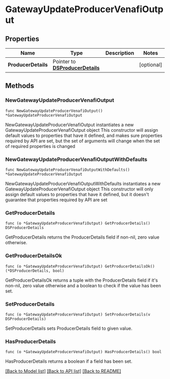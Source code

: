 # GatewayUpdateProducerVenafiOutput

## Properties

Name | Type | Description | Notes
------------ | ------------- | ------------- | -------------
**ProducerDetails** | Pointer to [**DSProducerDetails**](DSProducerDetails.md) |  | [optional] 

## Methods

### NewGatewayUpdateProducerVenafiOutput

`func NewGatewayUpdateProducerVenafiOutput() *GatewayUpdateProducerVenafiOutput`

NewGatewayUpdateProducerVenafiOutput instantiates a new GatewayUpdateProducerVenafiOutput object
This constructor will assign default values to properties that have it defined,
and makes sure properties required by API are set, but the set of arguments
will change when the set of required properties is changed

### NewGatewayUpdateProducerVenafiOutputWithDefaults

`func NewGatewayUpdateProducerVenafiOutputWithDefaults() *GatewayUpdateProducerVenafiOutput`

NewGatewayUpdateProducerVenafiOutputWithDefaults instantiates a new GatewayUpdateProducerVenafiOutput object
This constructor will only assign default values to properties that have it defined,
but it doesn't guarantee that properties required by API are set

### GetProducerDetails

`func (o *GatewayUpdateProducerVenafiOutput) GetProducerDetails() DSProducerDetails`

GetProducerDetails returns the ProducerDetails field if non-nil, zero value otherwise.

### GetProducerDetailsOk

`func (o *GatewayUpdateProducerVenafiOutput) GetProducerDetailsOk() (*DSProducerDetails, bool)`

GetProducerDetailsOk returns a tuple with the ProducerDetails field if it's non-nil, zero value otherwise
and a boolean to check if the value has been set.

### SetProducerDetails

`func (o *GatewayUpdateProducerVenafiOutput) SetProducerDetails(v DSProducerDetails)`

SetProducerDetails sets ProducerDetails field to given value.

### HasProducerDetails

`func (o *GatewayUpdateProducerVenafiOutput) HasProducerDetails() bool`

HasProducerDetails returns a boolean if a field has been set.


[[Back to Model list]](../README.md#documentation-for-models) [[Back to API list]](../README.md#documentation-for-api-endpoints) [[Back to README]](../README.md)


